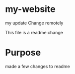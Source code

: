 # my-website
my update
Change remotely

This file is a readme change


# Purpose 
made a few changes to readme